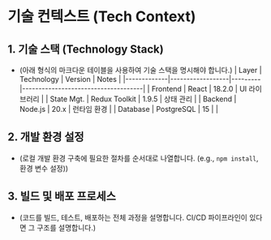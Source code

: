 # 기술 컨텍스트 (Tech Context)

## 1. 기술 스택 (Technology Stack)
- (아래 형식의 마크다운 테이블을 사용하여 기술 스택을 명시해야 합니다.)
| Layer       | Technology       | Version | Notes                               |
|-------------|------------------|---------|-------------------------------------|
| Frontend    | React            | 18.2.0  | UI 라이브러리                         |
| State Mgt.  | Redux Toolkit    | 1.9.5   | 상태 관리                           |
| Backend     | Node.js          | 20.x    | 런타임 환경                         |
| Database    | PostgreSQL       | 15      |                                     |

## 2. 개발 환경 설정
- (로컬 개발 환경 구축에 필요한 절차를 순서대로 나열합니다. (e.g., `npm install`, 환경 변수 설정))

## 3. 빌드 및 배포 프로세스
- (코드를 빌드, 테스트, 배포하는 전체 과정을 설명합니다. CI/CD 파이프라인이 있다면 그 구조를 설명합니다.)
